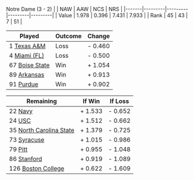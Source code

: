 Notre Dame (3 - 2)
|       |   NAW   |   AAW   |   NCS   |   NRS   |
|-------|---------|---------|---------|---------|
| Value |   1.978 |   0.396 |   7.431 |   7.933 |
| Rank  |      45 |      43 |       7 |      51 |

| Played                    | Outcome    |  Change  |
|---------------------------|------------|----------|
|   1 [Texas A&M             ](TexasAM.md)| Loss       | -  0.460 |
|   4 [Miami (FL)            ](MiamiFL.md)| Loss       | -  0.500 |
|  67 [Boise State           ](BoiseState.md)| Win        | +  1.054 |
|  89 [Arkansas              ](Arkansas.md)| Win        | +  0.913 |
|  91 [Purdue                ](Purdue.md)| Win        | +  0.902 |

| Remaining                 |  If Win  |  If Loss |
|---------------------------|----------|----------|
|  22 [Navy                  ](Navy.md)| +  1.533 | -  0.652 |
|  24 [USC                   ](USC.md)| +  1.512 | -  0.662 |
|  35 [North Carolina State  ](NorthCarolinaState.md)| +  1.379 | -  0.725 |
|  73 [Syracuse              ](Syracuse.md)| +  1.015 | -  0.986 |
|  79 [Pitt                  ](Pitt.md)| +  0.955 | -  1.048 |
|  86 [Stanford              ](Stanford.md)| +  0.919 | -  1.089 |
| 126 [Boston College        ](BostonCollege.md)| +  0.622 | -  1.609 |

